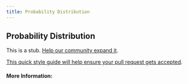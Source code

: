 ```yaml
---
title: Probability Distribution
---
```


## Probability Distribution

This is a stub. [Help our community expand it](https://github.com/freeCodeCamp/guide-articles/tree/master/articles/Math/Statistics/Probability-Distribution/index.md).

[This quick style guide will help ensure your pull request gets accepted](https://github.com/freeCodeCamp/guide-articles/blob/master/README.md).

<!-- The article goes here, in GitHub-flavored Markdown. Feel free to add YouTube videos, images, and CodePen/JSBin embeds  -->

#### More Information:
<!-- Please add any articles you think might be helpful to read before writing the article -->


